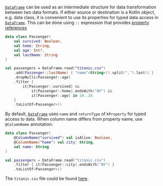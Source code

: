[//]: # (title: KProperties API)

<!---IMPORT org.jetbrains.kotlinx.dataframe.samples.api.ApiLevels-->

[`DataFrame`](DataFrame.md) can be used as an intermediate structure for data transformation between two data formats. 
If either source or destination is a Kotlin object, e.g. data class, it is convenient to use its properties 
for typed data access in [`DataFrame`](DataFrame.md).
This can be done using `::` expression that provides [property references](https://kotlinlang.org/api/latest/jvm/stdlib/kotlin.reflect/-k-property/)

<!---FUN kproperties1-->

```kotlin
data class Passenger(
    val survived: Boolean,
    val home: String,
    val age: Int?,
    val lastName: String
)

val passengers = DataFrame.read("titanic.csv")
    .add(Passenger::lastName) { "name"<String>().split(",").last() }
    .dropNulls(Passenger::age)
    .filter {
        it[Passenger::survived] &&
            it[Passenger::home].endsWith("NY") &&
            it[Passenger::age] in 10..20
    }
    .toListOf<Passenger>()
```

<!---END-->

By default, [`DataFrame`](DataFrame.md) uses `name` and `returnType` of `KProperty` for typed access to data. 
When column name differs from property name, use `@ColumnName` annotation:  

<!---FUN kproperties2-->

```kotlin
data class Passenger(
    @ColumnName("survived") val isAlive: Boolean,
    @ColumnName("home") val city: String,
    val name: String
)

val passengers = DataFrame.read("titanic.csv")
    .filter { it[Passenger::city].endsWith("NY") }
    .toListOf<Passenger>()
```

<!---END-->

The `titanic.csv` file could be found [here](https://github.com/Kotlin/dataframe/blob/master/data/titanic.csv).
